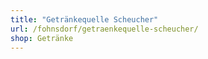 ```yaml
---
title: "Getränkequelle Scheucher"
url: /fohnsdorf/getraenkequelle-scheucher/
shop: Getränke
---
```

